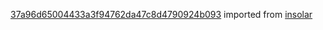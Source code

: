 [37a96d65004433a3f94762da47c8d4790924b093](https://github.com/insolar/insolar/commit/37a96d65004433a3f94762da47c8d4790924b093) imported from [insolar](https://github.com/insolar/insolar)
